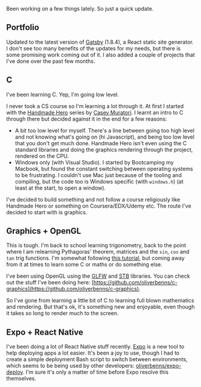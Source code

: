 Been working on a few things lately. So just a quick update.

## Portfolio

Updated to the latest version of [Gatsby](github.com/gatsbyjs/gatsby) (1.8.4), a React static site generator. I don't see too many benefits of the updates for my needs, but there is some promising work coming out of it. I also added a couple of projects that I've done over the past few months.

## C

I've been learning C. Yep, I'm going low level.

I never took a CS course so I'm learning a lot through it. At first I started with the [Handmade Hero](https://handmadehero.org/) series by [Casey Muratori](https://mollyrocket.com/casey/about.html). I learnt an intro to C through there but decided against it in the end for a few reasons:

  - A bit too low level for myself. There's a line between going too high level and not knowing what's going on (hi Javascript), and being too low level that you don't get much done. Handmade Hero isn't even using the C standard libraries and doing the graphics rendering through the project, rendered on the CPU.
  - Windows only (with Visual Studio). I started by Bootcamping my Macbook, but found the constant switching between operating systems to be frustrating. I couldn't use Mac just because of the tooling and compiling, but the code too is Windows specific (with `windows.h`) (at least at the start, to open a window).

I've decided to build something and not follow a course religiously like Handmade Hero or something on Coursera/EDX/Udemy etc. The route I've decided to start with is graphics.

## Graphics + OpenGL

This is tough. I'm back to school learning trigonometry, back to the point where I am relearning Pythagoras' theorem, matrices and the `sin`, `cos` and `tan` trig functions. I'm somewhat following [this tutorial](https://learnopengl.com/), but coming away from it at times to learn some C or maths or do something else.

I've been using OpenGL using the [GLFW](https://www.glfw.org) and [STB](https://github.com/nothings/stb) libraries. You can check out the stuff I've been doing here: [https://github.com/oliverbenns/c-graphics](https://github.com/oliverbenns/c-graphics).

So I've gone from learning a little bit of C to learning full blown mathematics and rendering. But that's ok, it's something new and enjoyable, even though it takes so long to render much to the screen.


## Expo + React Native

I've been doing a lot of React Native stuff recently. [Expo](https://expo.io) is a new tool to help deploying apps a lot easier. It's been a joy to use, though I had to create a simple deployment Bash script to switch between environments, which seems to be being used by other developers: [oliverbenns/expo-deploy](github.com/oliverbenns/expo-deploy). I'm sure it's only a matter of time before Expo resolve this themselves.
